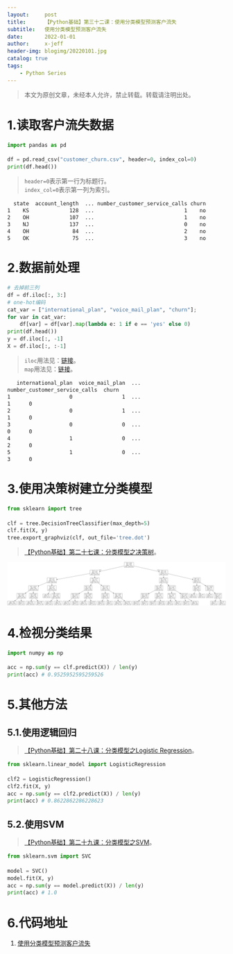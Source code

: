 ```yaml
---
layout:     post
title:      【Python基础】第三十二课：使用分类模型预测客户流失
subtitle:   使用分类模型预测客户流失
date:       2022-01-01
author:     x-jeff
header-img: blogimg/20220101.jpg
catalog: true
tags:
    - Python Series
---
```

>本文为原创文章，未经本人允许，禁止转载。转载请注明出处。

# 1.读取客户流失数据

```python
import pandas as pd

df = pd.read_csv("customer_churn.csv", header=0, index_col=0)
print(df.head())
```

>`header=0`表示第一行为标题行。    
>`index_col=0`表示第一列为索引。

```
  state  account_length  ... number_customer_service_calls churn
1    KS             128  ...                             1    no
2    OH             107  ...                             1    no
3    NJ             137  ...                             0    no
4    OH              84  ...                             2    no
5    OK              75  ...                             3    no
```

# 2.数据前处理

```python
# 去掉前三列
df = df.iloc[:, 3:]
# one-hot编码
cat_var = ["international_plan", "voice_mail_plan", "churn"];
for var in cat_var:
    df[var] = df[var].map(lambda e: 1 if e == 'yes' else 0)
print(df.head())
y = df.iloc[:, -1]
X = df.iloc[:, :-1]
```

>`iloc`用法见：[链接](http://shichaoxin.com/2019/08/01/Python基础-第六课-处理CSV-Excel格式的数据/#12抽取csv中的数据)。      
>`map`用法见：[链接](http://shichaoxin.com/2020/07/08/Python基础-第十四课-资料转换/#31map)。

```
   international_plan  voice_mail_plan  ...  number_customer_service_calls  churn
1                   0                1  ...                              1      0
2                   0                1  ...                              1      0
3                   0                0  ...                              0      0
4                   1                0  ...                              2      0
5                   1                0  ...                              3      0
```

# 3.使用决策树建立分类模型

```python
from sklearn import tree

clf = tree.DecisionTreeClassifier(max_depth=5)
clf.fit(X, y)
tree.export_graphviz(clf, out_file='tree.dot')
```

>[【Python基础】第二十七课：分类模型之决策树](http://shichaoxin.com/2021/10/17/Python基础-第二十七课-分类模型之决策树/)。

![](https://github.com/x-jeff/BlogImage/raw/master/PythonSeries/Lesson32/32x1.png)

# 4.检视分类结果

```python
import numpy as np

acc = np.sum(y == clf.predict(X)) / len(y)
print(acc) # 0.9525952595259526
```

# 5.其他方法

## 5.1.使用逻辑回归

>[【Python基础】第二十八课：分类模型之Logistic Regression](http://shichaoxin.com/2021/11/03/Python基础-第二十八课-分类模型之Logistic-Regression/)。

```python
from sklearn.linear_model import LogisticRegression

clf2 = LogisticRegression()
clf2.fit(X, y)
acc = np.sum(y == clf2.predict(X)) / len(y)
print(acc) # 0.8622862286228623
```

## 5.2.使用SVM

>[【Python基础】第二十九课：分类模型之SVM](http://shichaoxin.com/2021/11/13/Python基础-第二十九课-分类模型之SVM/)。

```python
from sklearn.svm import SVC

model = SVC()
model.fit(X, y)
acc = np.sum(y == model.predict(X)) / len(y)
print(acc) # 1.0
```

# 6.代码地址

1. [使用分类模型预测客户流失](https://github.com/x-jeff/Python_Code_Demo/tree/master/Demo32)